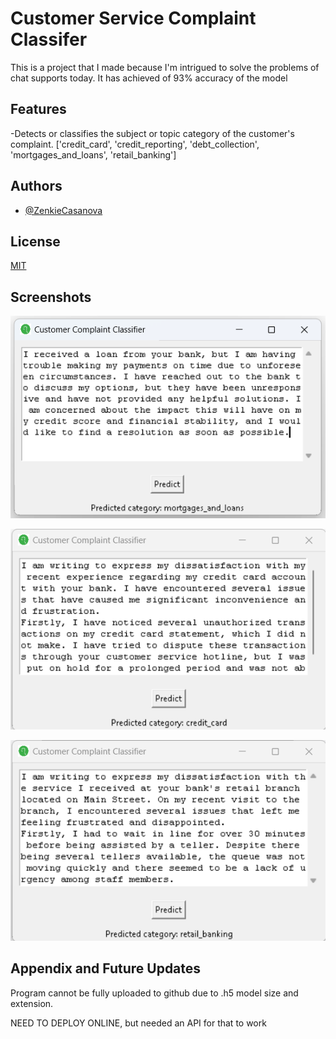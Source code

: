 
# Customer Service Complaint Classifer

This is a project that I made because I'm intrigued to solve the problems of chat supports today. It has achieved of 93% accuracy of the model



## Features

-Detects or classifies the subject or topic category of the customer's complaint. 
['credit_card',
'credit_reporting',
'debt_collection',
'mortgages_and_loans',
'retail_banking']



## Authors

- [@ZenkieCasanova](https://github.com/ZenkieCasanova)


## License

[MIT](https://choosealicense.com/licenses/mit/)


## Screenshots

![App Screenshot](Screenshot.png)

![App Screenshot](Screenshot2.png)

![App Screenshot](Screenshot3.png)

## Appendix and Future Updates

Program cannot be fully uploaded to github due to .h5 model size and extension.

NEED TO DEPLOY ONLINE, but needed an API for that to work


